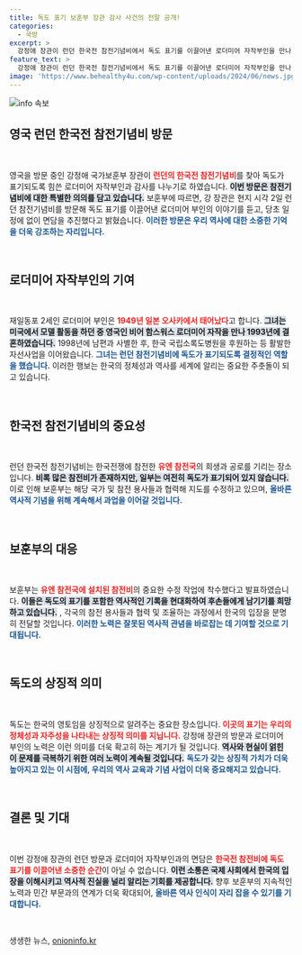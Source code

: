 ```yaml
---
title: 독도 표기 보훈부 장관 감사 사건의 전말 공개!
categories:
  - 국방
excerpt: >
  강정애 장관이 런던 한국전 참전기념비에서 독도 표기를 이끌어낸 로더미어 자작부인을 만나 감사인사를 전합니다. 그녀의 헌신과 한국에 대한 사랑이 전 세계에 퍼지는 감동적인 순간을 놓치지 마세요!
feature_text: >
  강정애 장관이 런던 한국전 참전기념비에서 독도 표기를 이끌어낸 로더미어 자작부인을 만나 감사인사를 전합니다. 그녀의 헌신과 한국에 대한 사랑이 전 세계에 퍼지는 감동적인 순간을 놓치지 마세요!
image: 'https://www.behealthy4u.com/wp-content/uploads/2024/06/news.jpg'
---
```


<p><img src="https://www.behealthy4u.com/wp-content/uploads/2024/06/news.jpg" alt="info 속보" /></p>

<h2 data-ke-size="size26">영국 런던 한국전 참전기념비 방문</h2>

<p data-ke-size="size16">&nbsp;</p>

<p>영국을 방문 중인 강정애 국가보훈부 장관이 <b><span style="color: #ee2323;">런던의 한국전 참전기념비</span></b>를 찾아 독도가 표기되도록 힘쓴 로더미어 자작부인과 감사를 나누기로 하였습니다. <b><span style="background-color: #21538527;">이번 방문은 참전기념비에 대한 특별한 의의를 담고 있습니다.</span></b> 보훈부에 따르면, 강 장관은 현지 시각 2일 런던 참전기념비를 방문해 독도 표기를 이끌어낸 로더미어 부인의 이야기를 듣고, 당초 일정에 없이 면담을 추진했다고 밝혔습니다. <b><span style="color: #1a5490;">이러한 방문은 우리 역사에 대한 소중한 기억을 더욱 강조하는 자리입니다.</span></b></p>

<p data-ke-size="size16">&nbsp;</p>

<h2 data-ke-size="size26">로더미어 자작부인의 기여</h2>

<p data-ke-size="size16">&nbsp;</p>

<p>재일동포 2세인 로더미어 부인은 <b><span style="color: #ee2323;">1949년 일본 오사카에서 태어났다</span></b>고 합니다. <b><span style="background-color: #21538527;">그녀는 미국에서 모델 활동을 하던 중 영국인 비어 함스워스 로더미어 자작을 만나 1993년에 결혼하였습니다.</span></b> 1998년에 남편과 사별한 후, 한국 국립소록도병원을 후원하는 등 활발한 자선사업을 이어왔습니다. <b><span style="color: #1a5490;">그녀는 런던 참전기념비에 독도가 표기되도록 결정적인 역할을 했습니다.</span></b> 이러한 행보는 한국의 정체성과 역사를 세계에 알리는 중요한 주춧돌이 되고 있습니다.</p>

<p data-ke-size="size16">&nbsp;</p>

<h2 data-ke-size="size26">한국전 참전기념비의 중요성</h2>

<p data-ke-size="size16">&nbsp;</p>

<p>런던 한국전 참전기념비는 한국전쟁에 참전한 <b><span style="color: #ee2323;">유엔 참전국</span></b>의 희생과 공로를 기리는 장소입니다. <b><span style="background-color: #21538527;">비록 많은 참전비가 존재하지만, 일부는 여전히 독도가 표기되어 있지 않습니다.</span></b> 이로 인해 보훈부는 해당 국가 및 참전 용사들과 협력해 지도를 수정하고 있으며, <b><span style="color: #1a5490;">올바른 역사적 기념을 위해 계속해서 과업을 이어갈 것입니다.</span></b></p>

<p data-ke-size="size16">&nbsp;</p>

<h2 data-ke-size="size26">보훈부의 대응</h2>

<p data-ke-size="size16">&nbsp;</p>

<p>보훈부는 <b><span style="color: #ee2323;">유엔 참전국에 설치된 참전비</span></b>의 중요한 수정 작업에 착수했다고 발표하였습니다. <b><span style="background-color: #21538527;">이들은 독도의 표기를 포함한 역사적인 기록을 현대화하여 후손들에게 남기기를 희망하고 있습니다.</span></b> , 각국의 참전 용사들과 협력 및 조율하는 과정에서 한국의 입장을 분명히 전달할 것입니다. <b><span style="color: #1a5490;">이러한 노력은 잘못된 역사적 관념을 바로잡는 데 기여할 것으로 기대됩니다.</span></b></p>

<p data-ke-size="size16">&nbsp;</p>

<h2 data-ke-size="size26">독도의 상징적 의미</h2>

<p data-ke-size="size16">&nbsp;</p>

<p>독도는 한국의 영토임을 상징적으로 알려주는 중요한 장소입니다. <b><span style="color: #ee2323;">이곳의 표기는 우리의 정체성과 자주성을 나타내는 상징적 의미를 지닙니다.</span></b> 강정애 장관의 방문과 로더미어 부인의 노력은 이런 의미를 더욱 확고히 하는 계기가 될 것입니다. <b><span style="background-color: #21538527;">역사와 현실이 얽힌 이 문제를 극복하기 위한 여러 노력이 계속될 것입니다.</span></b> <b><span style="color: #1a5490;">독도가 갖는 상징적 가치가 더욱 높아지고 있는 이 시점에, 우리의 역사 교육과 기념 사업이 더욱 중요해지고 있습니다.</span></b></p>

<p data-ke-size="size16">&nbsp;</p>

<h2 data-ke-size="size26">결론 및 기대</h2>

<p data-ke-size="size16">&nbsp;</p>

<p>이번 강정애 장관의 런던 방문과 로더미어 자작부인과의 면담은 <b><span style="color: #ee2323;">한국전 참전비에 독도 표기를 이끌어낸 소중한 순간</span></b>이 아닐 수 없습니다. <b><span style="background-color: #21538527;">이런 소통은 국제 사회에서 한국의 입장을 이해시키고 역사적 진실을 널리 알리는 기회를 제공합니다.</span></b> 향후 보훈부의 지속적인 노력과 민간 부문과의 연계가 더욱 확대되어, <b><span style="color: #1a5490;">올바른 역사 인식이 자리 잡을 수 있기를 기대합니다.</span></b> </p>

<p data-ke-size="size16">&nbsp;</p>
생생한 뉴스, <a href="https://onioninfo.kr" rel="dofollow">onioninfo.kr</a>


